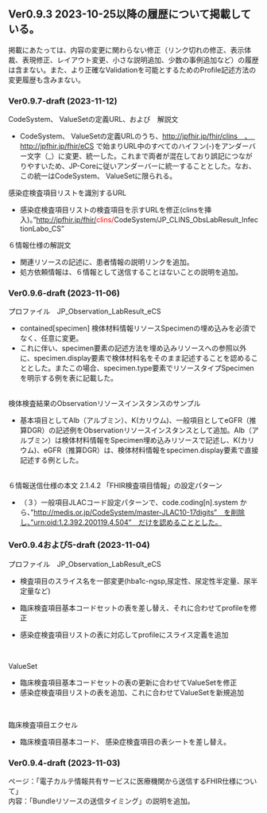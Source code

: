 

## Ver0.9.3 2023-10-25以降の履歴について掲載している。
掲載にあたっては、内容の変更に関わらない修正（リンク切れの修正、表示体裁、表現修正、レイアウト変更、小さな説明追加、少数の事例追加など）の履歴は含まない。また、より正確なValidationを可能とするためのProfile記述方法の変更履歴も含みまない。


### Ver0.9.7-draft  (2023-11-12)

CodeSystem、 ValueSetの定義URL、および　解説文

  - CodeSystem、 ValueSetの定義URLのうち、http://jpfhir.jp/fhir/clins　、　http://jpfhir.jp/fhir/eCS で始まりURL中のすべてのハイフン(-)をアンダーバー文字（_）に変更、統一した。これまで両者が混在しており誤記につながりやすいため、JP-Coreに従いアンダーバーに統一することとした。なお、この統一はCodeSystem、 ValueSetに限られる。

感染症検査項目リストを識別するURL

  - 感染症検査項目リストの検査項目を示すURLを修正(clinsを挿入)。”http://jpfhir.jp/fhir/<span style="color: red;">clins/</span>CodeSystem/JP_CLINS_ObsLabResult_InfectionLabo_CS”


６情報仕様の解説文  
  - 関連リソースの記述に、患者情報の説明リンクを追加。
  - 処方依頼情報は、６情報として送信することはないことの説明を追加。


### Ver0.9.6-draft  (2023-11-06)

プロファイル　JP_Observation_LabResult_eCS<br>

  - contained[specimen] 検体材料情報リソースSpecimenの埋め込みを必須でなく、任意に変更。
  - これに伴い、specimen要素の記述方法を埋め込みリソースへの参照以外に、specimen.display要素で検体材料名をそのまま記述することを認めることとした。またこの場合、specimen.type要素でリソースタイプSpecimenを明示する例を表に記載した。
<br>
検体検査結果のObservationリソースインスタンスのサンプル<br>

  -  基本項目としてAlb（アルブミン）、K(カリウム)、一般項目としてeGFR（推算DGR）の記述例をObservationリソースインスタンスとして追加。Alb（アルブミン）は検体材料情報をSpecimen埋め込みリソースで記述し、K(カリウム)、eGFR（推算DGR）は、検体材料情報をspecimen.display要素で直接記述する例とした。
<br>
６情報送信仕様の本文 2.1.4.2 「FHIR検査項目情報」の設定パターン<br>

  - （３）一般項目JLACコード設定パターンで、code.coding[n].system から、”http://medis.or.jp/CodeSystem/master-JLAC10-17digits”　を削除し、”urn:oid:1.2.392.200119.4.504”　だけを認めることとした。

### Ver0.9.4および5-draft  (2023-11-04)

プロファイル　JP_Observation_LabResult_eCS<br>

  - 検査項目のスライス名を一部変更(hba1c-ngsp,尿定性、尿定性半定量、尿半定量など)
  - 臨床検査項目基本コードセットの表を差し替え、それに合わせてprofileを修正 

  - 感染症検査項目リストの表に対応してprofileにスライス定義を追加
<br>

ValueSet
  - 臨床検査項目基本コードセットの表の更新に合わせてValueSetを修正
  - 感染症検査項目リストの表を追加、これに合わせてValueSetを新規追加
<br>

臨床検査項目エクセル
  - 臨床検査項目基本コード、 感染症検査項目の表シートを差し替え。


### Ver0.9.4-draft  (2023-11-03)

ページ：「電子カルテ情報共有サービスに医療機関から送信するFHIR仕様について」<br>
内容：「Bundleリソースの送信タイミング」の説明を追加。<br>